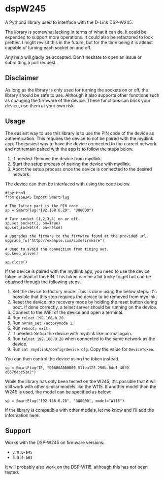 # dspW245

A Python3 library used to interface with the D-Link DSP-W245.

The library is somewhat lacking in terms of what it can do. It could be
expended to support more operations. It could also be refactored to look
prettier. I might revisit this in the future, but for the time being it is
atleast capable of turning each socket on and off.

Any help will gladly be accepted. Don't hesitate to open an issue or submitting
a pull request.

## Disclaimer

As long as the library is only used for turning the sockets on or off, the
library should be safe to use. Although it also supports other functions such
as changing the firmware of the device. These functions can brick your device,
use them at your own risk.

## Usage

The easiest way to use this library is to use the PIN code of the device as
authentication. This requires the device to not be paired with the mydlink app.
The easiest way to have the device connected to the correct network and not
remain paired with the app is to follow the steps below.

1. If needed. Remove the device from mydlink.
2. Start the setup process of pairing the device with mydlink.
3. Abort the setup process once the device is connected to the desired network.

The device can then be interfaced with using the code below.

```
#!python3
from dspW245 import SmartPlug

# The latter part is the PIN code.
sp = SmartPlug("192.168.0.20", "000000")

# Turn socket [1,2,3,4] on or off.
sp.set_socket(1, on=True)
sp.set_socket(4, on=False)

# Upgrades the firmare to the firmware found at the provided url.
upgrade_fw("http://example.com/somefirmware")

# Used to avoid the connection from timing out.
sp.keep_alive()

sp.close()
```

If the device is paired with the mydlink app, you need to use the device token
instead of the PIN. This token can be a bit tricky to get but can be obtained
through the following steps.

1. Set the device to factory mode. This is done using the below steps. It's
possible that this step requires the device to be removed from mydlink.
  1. Reset the device into recovery mode by holding the reset button during
  boot. If done correctly, a telnet server should be running on the device.
  2. Connect to the WiFi of the device and open a terminal.
  3. Run `telnet 192.168.0.20`.
  4. Run `nvram_set FactoryMode 1`.
  5. Run `reboot; exit;`
3. If needed. Setup the device with mydlink like normal again.
4. Run `telnet 192.168.0.20` when connected to the same network as the device.
5. Run `cat /mydlink/config/device.cfg`. Copy the value for `DeviceToken`.

You can then control the device using the token instead.

```
sp = SmartPlug(IP, "00A00A000000-511ea125-250b-0dc1-40f0-c6570ebc51a2")
```

While the library has only been tested on the W245, it's possible that it will
still work with other similar models like the W115. If another model than the
W245 is used, the model can be specified as below:

```
sp = SmartPlug("192.168.0.20", "000000", model="W115")
```

If the library is compatible with other models, let me know and I'll add the
information here.

## Support

Works with the DSP-W245 on firmware versions:

* `3.0.0-b45`
* `3.3.0-b03`

It will probably also work on the DSP-W115, although this has not been tested.
